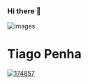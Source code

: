 ### Hi there 👋

<!--
**TiagoRPenha/TiagoRPenha** is a ✨ _special_ ✨ repository because its `README.md` (this file) appears on your GitHub profile.

Here are some ideas to get you started:

- 🔭 I’m currently working on ...
- 🌱 I’m currently learning ...
- 👯 I’m looking to collaborate on ...
- 🤔 I’m looking for help with ...
- 💬 Ask me about ...
- 📫 How to reach me: ...
- 😄 Pronouns: ...
- ⚡ Fun fact: ...
-->

![images](https://github.com/TiagoRPenha/TiagoRPenha/assets/127141855/fbaea870-5fb2-417d-b4ee-b988abdd971d)

<h1>Tiago Penha</h1>

<a href="https://www.linkedin.com/in/tiago-penha/">
 
![174857](https://github.com/TiagoRPenha/TiagoRPenha/assets/127141855/da5340ca-1f58-4ef0-9615-2f6d59a3465d)

</a>
